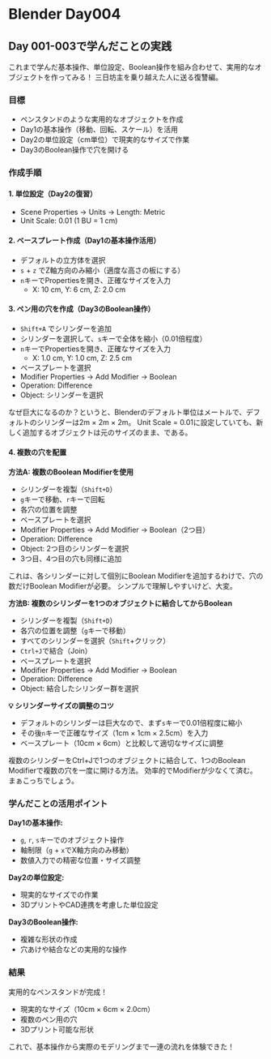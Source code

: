 # Blender Day004

## Day 001-003で学んだことの実践

これまで学んだ基本操作、単位設定、Boolean操作を組み合わせて、実用的なオブジェクトを作ってみる！
三日坊主を乗り越えた人に送る復讐編。

### 目標
- ペンスタンドのような実用的なオブジェクトを作成
- Day1の基本操作（移動、回転、スケール）を活用
- Day2の単位設定（cm単位）で現実的なサイズで作業
- Day3のBoolean操作で穴を開ける

### 作成手順

#### 1. 単位設定（Day2の復習）
- Scene Properties → Units → Length: Metric
- Unit Scale: 0.01 (1 BU = 1 cm)

#### 2. ベースプレート作成（Day1の基本操作活用）
- デフォルトの立方体を選択
- `s` + `z` でZ軸方向のみ縮小（適度な高さの板にする）
- `n`キーでPropertiesを開き、正確なサイズを入力
  - X: 10 cm, Y: 6 cm, Z: 2.0 cm

#### 3. ペン用の穴を作成（Day3のBoolean操作）
- `Shift+A` でシリンダーを追加
- シリンダーを選択して、`s`キーで全体を縮小（0.01倍程度）
- `n`キーでPropertiesを開き、正確なサイズを入力
  - X: 1.0 cm, Y: 1.0 cm, Z: 2.5 cm
- ベースプレートを選択
- Modifier Properties → Add Modifier → Boolean
- Operation: Difference
- Object: シリンダーを選択

なぜ巨大になるのか？というと、Blenderのデフォルト単位はメートルで、デフォルトのシリンダーは2m × 2m × 2m。
Unit Scale = 0.01に設定していても、新しく追加するオブジェクトは元のサイズのまま、である。

#### 4. 複数の穴を配置
**方法A: 複数のBoolean Modifierを使用**
- シリンダーを複製（`Shift+D`）
- `g`キーで移動、`r`キーで回転
- 各穴の位置を調整
- ベースプレートを選択
- Modifier Properties → Add Modifier → Boolean（2つ目）
- Operation: Difference
- Object: 2つ目のシリンダーを選択
- 3つ目、4つ目の穴も同様に追加

これは、各シリンダーに対して個別にBoolean Modifierを追加するわけで、穴の数だけBoolean Modifierが必要。
シンプルで理解しやすいけど、大変。

**方法B: 複数のシリンダーを1つのオブジェクトに結合してからBoolean**
- シリンダーを複製（`Shift+D`）
- 各穴の位置を調整（`g`キーで移動）
- すべてのシリンダーを選択（`Shift`+クリック）
- `Ctrl+J`で結合（Join）
- ベースプレートを選択
- Modifier Properties → Add Modifier → Boolean
- Operation: Difference
- Object: 結合したシリンダー群を選択

**💡 シリンダーサイズの調整のコツ**
- デフォルトのシリンダーは巨大なので、まず`s`キーで0.01倍程度に縮小
- その後`n`キーで正確なサイズ（1cm × 1cm × 2.5cm）を入力
- ベースプレート（10cm × 6cm）と比較して適切なサイズに調整

複数のシリンダーをCtrl+Jで1つのオブジェクトに結合して、1つのBoolean Modifierで複数の穴を一度に開ける方法。
効率的でModifierが少なくて済む。まぁこっちでしょう。


### 学んだことの活用ポイント

**Day1の基本操作:**
- `g`, `r`, `s`キーでのオブジェクト操作
- 軸制限（`g` + `x`でX軸方向のみ移動）
- 数値入力での精密な位置・サイズ調整

**Day2の単位設定:**
- 現実的なサイズでの作業
- 3DプリントやCAD連携を考慮した単位設定

**Day3のBoolean操作:**
- 複雑な形状の作成
- 穴あけや結合などの実用的な操作

### 結果
実用的なペンスタンドが完成！
- 現実的なサイズ（10cm × 6cm × 2.0cm）
- 複数のペン用の穴
- 3Dプリント可能な形状

これで、基本操作から実際のモデリングまで一連の流れを体験できた！